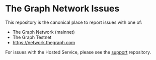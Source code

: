 # The Graph Network Issues

This repository is the canonical place to report issues with one of:

- The Graph Network (mainnet)
- The Graph Testnet
- https://network.thegraph.com

For issues with the Hosted Service, please see the [support](https://github.com/graphprotocol/support) repository.
